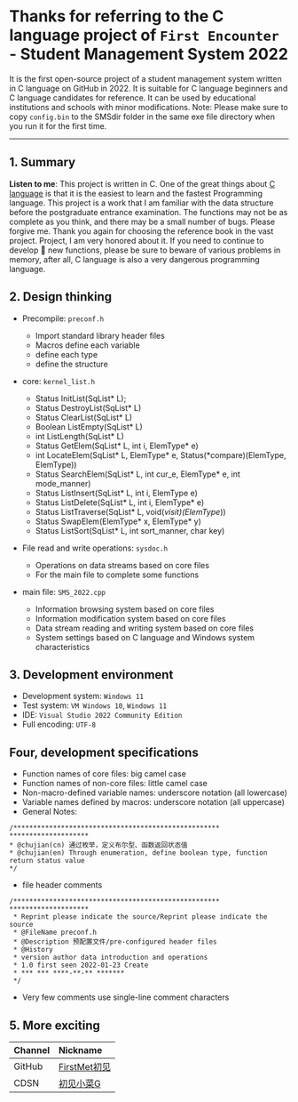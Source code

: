 # Thanks for referring to the C language project of `First Encounter` - Student Management System 2022

It is the first open-source project of a student management system written in C language on GitHub in 2022. It is suitable for C language beginners and C language candidates for reference. It can be used by educational institutions and schools with minor modifications.
Note: Please make sure to copy `config.bin` to the SMSdir folder in the same exe file directory when you run it for the first time.

---

## 1. Summary

**Listen to me**: This project is written in C. One of the great things about [C language](https://zh.wikipedia.org/wiki/C%E8%AF%AD%E8%A8%80) is that it is the easiest to learn and the fastest Programming language. This project is a work that I am familiar with the data structure before the postgraduate entrance examination. The functions may not be as complete as you think, and there may be a small number of bugs. Please forgive me. Thank you again for choosing the reference book in the vast project. Project, I am very honored about it. If you need to continue to develop 🚧 new functions, please be sure to beware of various problems in memory, after all, C language is also a very dangerous programming language.

## 2. Design thinking

- Precompile: `preconf.h`
  
  - Import standard library header files
  - Macros define each variable
  - define each type
  - define the structure
- core: `kernel_list.h`
  
  - Status InitList(SqList* L);
  - Status DestroyList(SqList* L)
  - Status ClearList(SqList* L)
  - Boolean ListEmpty(SqList* L)
  - int ListLength(SqList* L)
  - Status GetElem(SqList* L, int i, ElemType* e)
  - int LocateElem(SqList* L, ElemType* e, Status(*compare)(ElemType, ElemType))
  - Status SearchElem(SqList* L, int cur_e, ElemType* e, int mode_manner)
  - Status ListInsert(SqList* L, int i, ElemType e)
  - Status ListDelete(SqList* L, int i, ElemType* e)
  - Status ListTraverse(SqList* L, void(*visit)(ElemType*))
  - Status SwapElem(ElemType* x, ElemType* y)
  - Status ListSort(SqList* L, int sort_manner, char key)
- File read and write operations: `sysdoc.h`
  
  - Operations on data streams based on core files
  - For the main file to complete some functions
- main file: `SMS_2022.cpp`
  
  - Information browsing system based on core files
  - Information modification system based on core files
  - Data stream reading and writing system based on core files
  - System settings based on C language and Windows system characteristics

## 3. Development environment

- Development system: `Windows 11`
- Test system: `VM Windows 10`, `Windows 11`
- IDE: `Visual Studio 2022 Community Edition`
- Full encoding: `UTF-8`

## Four, development specifications

- Function names of core files: big camel case
- Function names of non-core files: little camel case
- Non-macro-defined variable names: underscore notation (all lowercase)
- Variable names defined by macros: underscore notation (all uppercase)
- General Notes:

````
/**************************************************** ********************
* @chujian(cn) 通过枚举，定义布尔型、函数返回状态值
* @chujian(en) Through enumeration, define boolean type, function return status value
*/
````

- file header comments

````
/**************************************************** ********************
 * Reprint please indicate the source/Reprint please indicate the source
 * @FileName preconf.h
 * @Description 预配置文件/pre-configured header files
 * @History
 * version author data introduction and operations
 * 1.0 first seen 2022-01-23 Create
 * *** *** ****-**-** *******
 */
````

- Very few comments use single-line comment characters

## 5. More exciting

| Channel | Nickname |
| :-------- | :----- |
| GitHub | [FirstMet初见](https://github.com/ITchujian)|
| CDSN | [初见小菜G](https://blog.csdn.net/weixin_46231858) |
